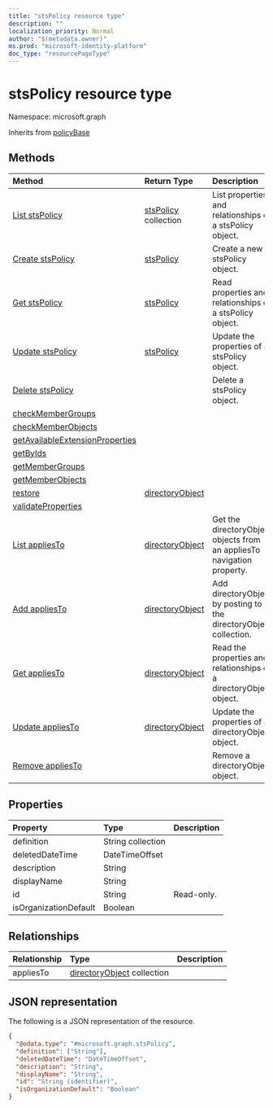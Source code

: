 ```yaml
---
title: "stsPolicy resource type"
description: ""
localization_priority: Normal
author: "$(metadata.owner)"
ms.prod: "microsoft-identity-platform"
doc_type: "resourcePageType"
---
```


# stsPolicy resource type

Namespace: microsoft.graph

Inherits from [policyBase](policybase.md)

## Methods

| Method                                                                                 | Return Type                                         | Description                                                            |
| :------------------------------------------------------------------------------------- | :-------------------------------------------------- | :--------------------------------------------------------------------- |
| [List stsPolicy](../api/stspolicy-list.md)                                             | [stsPolicy](stsPolicy.md) collection                | List properties and relationships of a stsPolicy object.               |
| [Create stsPolicy](../api/stspolicy-create.md)                                         | [stsPolicy](stsPolicy.md)                           | Create a new stsPolicy object.                                         |
| [Get stsPolicy](../api/stspolicy-get.md)                                               | [stsPolicy](stsPolicy.md)                           | Read properties and relationships of a stsPolicy object.               |
| [Update stsPolicy](../api/stspolicy-update.md)                                         | [stsPolicy](stsPolicy.md)                           | Update the properties of a stsPolicy object.                           |
| [Delete stsPolicy](../api/stspolicy-delete.md)                                         |                                                     | Delete a stsPolicy object.                                             |
| [checkMemberGroups](../api/stspolicy-checkMemberGroups.md)                             |                                                     |                                                                        |
| [checkMemberObjects](../api/stspolicy-checkMemberObjects.md)                           |                                                     |                                                                        |
| [getAvailableExtensionProperties](../api/stspolicy-getAvailableExtensionProperties.md) |                                                     |                                                                        |
| [getByIds](../api/stspolicy-getByIds.md)                                               |                                                     |                                                                        |
| [getMemberGroups](../api/stspolicy-getMemberGroups.md)                                 |                                                     |                                                                        |
| [getMemberObjects](../api/stspolicy-getMemberObjects.md)                               |                                                     |                                                                        |
| [restore](../api/stspolicy-restore.md)                                                 | [directoryObject](../resources/-directoryobject.md) |                                                                        |
| [validateProperties](../api/stspolicy-validateProperties.md)                           |                                                     |                                                                        |
| [List appliesTo](../api/stspolicy-list-appliesto.md)                                   | [directoryObject](../resources/-directoryobject.md) | Get the directoryObject objects from an appliesTo navigation property. |
| [Add appliesTo](../api/stspolicy-post-appliesto.md)                                    | [directoryObject](../resources/-directoryobject.md) | Add directoryObject by posting to the directoryObject collection.      |
| [Get appliesTo](../api/stspolicy-get-appliesto.md)                                     | [directoryObject](../resources/-directoryobject.md) | Read the properties and relationships of a directoryObject object.     |
| [Update appliesTo](../api/stspolicy-update-appliesto.md)                               | [directoryObject](../resources/-directoryobject.md) | Update the properties of a directoryObject object.                     |
| [Remove appliesTo](../api/stspolicy-delete-appliesto.md)                               |                                                     | Remove a directoryObject object.                                       |

## Properties

| Property              | Type              | Description |
| :-------------------- | :---------------- | :---------- |
| definition            | String collection |             |
| deletedDateTime       | DateTimeOffset    |             |
| description           | String            |             |
| displayName           | String            |             |
| id                    | String            | Read-only.  |
| isOrganizationDefault | Boolean           |             |

## Relationships

| Relationship | Type                                                          | Description |
| :----------- | :------------------------------------------------------------ | :---------- |
| appliesTo    | [directoryObject](../resources/directoryobject.md) collection |             |

## JSON representation

The following is a JSON representation of the resource.

<!-- {
  "blockType": "resource",
  "keyProperty": "id",
  "@odata.type": "microsoft.graph.stsPolicy",
  "baseType": "microsoft.graph.policyBase",
  "openType": False
}
-->

```json
{
  "@odata.type": "#microsoft.graph.stsPolicy",
  "definition": ["String"],
  "deletedDateTime": "DateTimeOffset",
  "description": "String",
  "displayName": "String",
  "id": "String (identifier)",
  "isOrganizationDefault": "Boolean"
}
```
